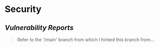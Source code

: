 # **Security**

## ***Vulnerability Reports***

> Refer to the '/main' branch from which I forked this branch from...